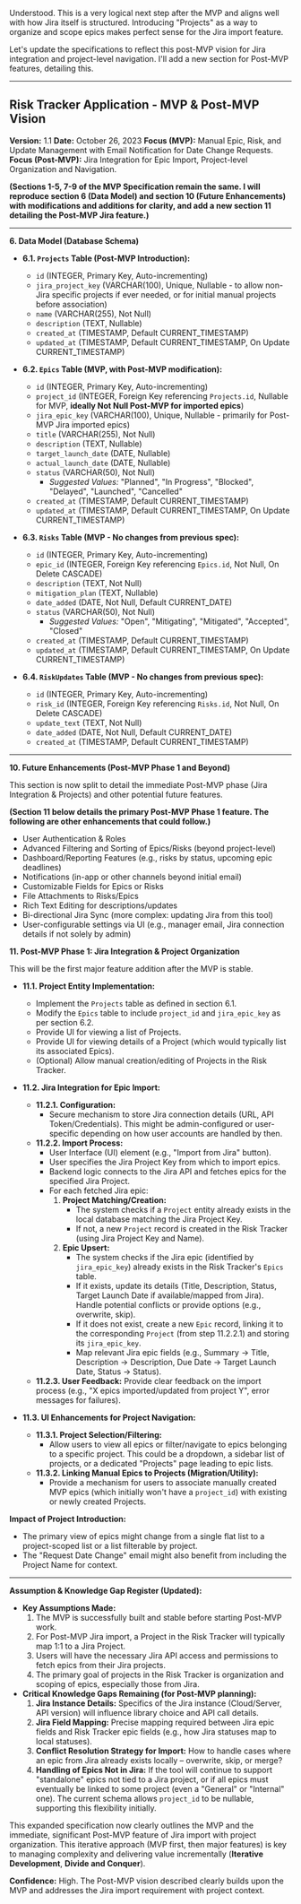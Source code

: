 Understood. This is a very logical next step after the MVP and aligns well with how Jira itself is structured. Introducing "Projects" as a way to organize and scope epics makes perfect sense for the Jira import feature.

Let's update the specifications to reflect this post-MVP vision for Jira integration and project-level navigation. I'll add a new section for Post-MVP features, detailing this.

---

## Risk Tracker Application - MVP & Post-MVP Vision

**Version:** 1.1
**Date:** October 26, 2023
**Focus (MVP):** Manual Epic, Risk, and Update Management with Email Notification for Date Change Requests.
**Focus (Post-MVP):** Jira Integration for Epic Import, Project-level Organization and Navigation.

**(Sections 1-5, 7-9 of the MVP Specification remain the same. I will reproduce section 6 (Data Model) and section 10 (Future Enhancements) with modifications and additions for clarity, and add a new section 11 detailing the Post-MVP Jira feature.)**

---

**6. Data Model (Database Schema)**

*   **6.1. `Projects` Table (Post-MVP Introduction):**
    *   `id` (INTEGER, Primary Key, Auto-incrementing)
    *   `jira_project_key` (VARCHAR(100), Unique, Nullable - to allow non-Jira specific projects if ever needed, or for initial manual projects before association)
    *   `name` (VARCHAR(255), Not Null)
    *   `description` (TEXT, Nullable)
    *   `created_at` (TIMESTAMP, Default CURRENT_TIMESTAMP)
    *   `updated_at` (TIMESTAMP, Default CURRENT_TIMESTAMP, On Update CURRENT_TIMESTAMP)

*   **6.2. `Epics` Table (MVP, with Post-MVP modification):**
    *   `id` (INTEGER, Primary Key, Auto-incrementing)
    *   `project_id` (INTEGER, Foreign Key referencing `Projects.id`, Nullable for MVP, **ideally Not Null Post-MVP for imported epics**)
    *   `jira_epic_key` (VARCHAR(100), Unique, Nullable - primarily for Post-MVP Jira imported epics)
    *   `title` (VARCHAR(255), Not Null)
    *   `description` (TEXT, Nullable)
    *   `target_launch_date` (DATE, Nullable)
    *   `actual_launch_date` (DATE, Nullable)
    *   `status` (VARCHAR(50), Not Null)
        *   *Suggested Values:* "Planned", "In Progress", "Blocked", "Delayed", "Launched", "Cancelled"
    *   `created_at` (TIMESTAMP, Default CURRENT_TIMESTAMP)
    *   `updated_at` (TIMESTAMP, Default CURRENT_TIMESTAMP, On Update CURRENT_TIMESTAMP)

*   **6.3. `Risks` Table (MVP - No changes from previous spec):**
    *   `id` (INTEGER, Primary Key, Auto-incrementing)
    *   `epic_id` (INTEGER, Foreign Key referencing `Epics.id`, Not Null, On Delete CASCADE)
    *   `description` (TEXT, Not Null)
    *   `mitigation_plan` (TEXT, Nullable)
    *   `date_added` (DATE, Not Null, Default CURRENT_DATE)
    *   `status` (VARCHAR(50), Not Null)
        *   *Suggested Values:* "Open", "Mitigating", "Mitigated", "Accepted", "Closed"
    *   `created_at` (TIMESTAMP, Default CURRENT_TIMESTAMP)
    *   `updated_at` (TIMESTAMP, Default CURRENT_TIMESTAMP, On Update CURRENT_TIMESTAMP)

*   **6.4. `RiskUpdates` Table (MVP - No changes from previous spec):**
    *   `id` (INTEGER, Primary Key, Auto-incrementing)
    *   `risk_id` (INTEGER, Foreign Key referencing `Risks.id`, Not Null, On Delete CASCADE)
    *   `update_text` (TEXT, Not Null)
    *   `date_added` (DATE, Not Null, Default CURRENT_DATE)
    *   `created_at` (TIMESTAMP, Default CURRENT_TIMESTAMP)

---

**10. Future Enhancements (Post-MVP Phase 1 and Beyond)**

This section is now split to detail the immediate Post-MVP phase (Jira Integration & Projects) and other potential future features.

**(Section 11 below details the primary Post-MVP Phase 1 feature. The following are other enhancements that could follow.)**

*   User Authentication & Roles
*   Advanced Filtering and Sorting of Epics/Risks (beyond project-level)
*   Dashboard/Reporting Features (e.g., risks by status, upcoming epic deadlines)
*   Notifications (in-app or other channels beyond initial email)
*   Customizable Fields for Epics or Risks
*   File Attachments to Risks/Epics
*   Rich Text Editing for descriptions/updates
*   Bi-directional Jira Sync (more complex: updating Jira from this tool)
*   User-configurable settings via UI (e.g., manager email, Jira connection details if not solely by admin)

**11. Post-MVP Phase 1: Jira Integration & Project Organization**

This will be the first major feature addition after the MVP is stable.

*   **11.1. Project Entity Implementation:**
    *   Implement the `Projects` table as defined in section 6.1.
    *   Modify the `Epics` table to include `project_id` and `jira_epic_key` as per section 6.2.
    *   Provide UI for viewing a list of Projects.
    *   Provide UI for viewing details of a Project (which would typically list its associated Epics).
    *   (Optional) Allow manual creation/editing of Projects in the Risk Tracker.

*   **11.2. Jira Integration for Epic Import:**
    *   **11.2.1. Configuration:**
        *   Secure mechanism to store Jira connection details (URL, API Token/Credentials). This might be admin-configured or user-specific depending on how user accounts are handled by then.
    *   **11.2.2. Import Process:**
        *   User Interface (UI) element (e.g., "Import from Jira" button).
        *   User specifies the Jira Project Key from which to import epics.
        *   Backend logic connects to the Jira API and fetches epics for the specified Jira Project.
        *   For each fetched Jira epic:
            1.  **Project Matching/Creation:**
                *   The system checks if a `Project` entity already exists in the local database matching the Jira Project Key.
                *   If not, a new `Project` record is created in the Risk Tracker (using Jira Project Key and Name).
            2.  **Epic Upsert:**
                *   The system checks if the Jira epic (identified by `jira_epic_key`) already exists in the Risk Tracker's `Epics` table.
                *   If it exists, update its details (Title, Description, Status, Target Launch Date if available/mapped from Jira). Handle potential conflicts or provide options (e.g., overwrite, skip).
                *   If it does not exist, create a new `Epic` record, linking it to the corresponding `Project` (from step 11.2.2.1) and storing its `jira_epic_key`.
                *   Map relevant Jira epic fields (e.g., Summary -> Title, Description -> Description, Due Date -> Target Launch Date, Status -> Status).
    *   **11.2.3. User Feedback:** Provide clear feedback on the import process (e.g., "X epics imported/updated from project Y", error messages for failures).

*   **11.3. UI Enhancements for Project Navigation:**
    *   **11.3.1. Project Selection/Filtering:**
        *   Allow users to view all epics or filter/navigate to epics belonging to a specific project. This could be a dropdown, a sidebar list of projects, or a dedicated "Projects" page leading to epic lists.
    *   **11.3.2. Linking Manual Epics to Projects (Migration/Utility):**
        *   Provide a mechanism for users to associate manually created MVP epics (which initially won't have a `project_id`) with existing or newly created Projects.

**Impact of Project Introduction:**

*   The primary view of epics might change from a single flat list to a project-scoped list or a list filterable by project.
*   The "Request Date Change" email might also benefit from including the Project Name for context.

---

**Assumption & Knowledge Gap Register (Updated):**

*   **Key Assumptions Made:**
    1.  The MVP is successfully built and stable before starting Post-MVP work.
    2.  For Post-MVP Jira import, a Project in the Risk Tracker will typically map 1:1 to a Jira Project.
    3.  Users will have the necessary Jira API access and permissions to fetch epics from their Jira projects.
    4.  The primary goal of projects in the Risk Tracker is organization and scoping of epics, especially those from Jira.
*   **Critical Knowledge Gaps Remaining (for Post-MVP planning):**
    1.  **Jira Instance Details:** Specifics of the Jira instance (Cloud/Server, API version) will influence library choice and API call details.
    2.  **Jira Field Mapping:** Precise mapping required between Jira epic fields and Risk Tracker epic fields (e.g., how Jira statuses map to local statuses).
    3.  **Conflict Resolution Strategy for Import:** How to handle cases where an epic from Jira already exists locally – overwrite, skip, or merge?
    4.  **Handling of Epics Not in Jira:** If the tool will continue to support "standalone" epics not tied to a Jira project, or if all epics must eventually be linked to some project (even a "General" or "Internal" one). The current schema allows `project_id` to be nullable, supporting this flexibility initially.

This expanded specification now clearly outlines the MVP and the immediate, significant Post-MVP feature of Jira import with project organization. This iterative approach (MVP first, then major features) is key to managing complexity and delivering value incrementally (**Iterative Development**, **Divide and Conquer**).

**Confidence:** High. The Post-MVP vision described clearly builds upon the MVP and addresses the Jira import requirement with project context.